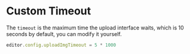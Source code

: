 # Custom Timeout

The `timeout` is the maximum time the upload interface waits, which is 10 seconds by default, you can modify it yourself.

```javascript
editor.config.uploadImgTimeout = 5 * 1000
```